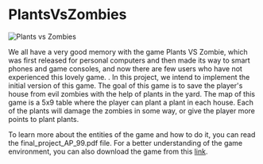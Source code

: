 # PlantsVsZombies

![Plants vs Zombies](https://www.slashgear.com/wp-content/uploads/2019/07/Plants-vs-Zombies-1280x720.jpg)

We all have a very good memory with the game Plants VS Zombie, which was first released for personal computers and then made its way to smart phones and game consoles, and now there are few users who have not experienced this lovely game. . In this project, we intend to implement the initial version of this game. The goal of this game is to save the player's house from evil zombies with the help of plants in the yard. The map of this game is a 5x9 table where the player can plant a plant in each house. Each of the plants will damage the zombies in some way, or give the player more points to plant plants. 

To learn more about the entities of the game and how to do it, you can read the final_project_AP_99.pdf file. For a better understanding of the game environment, you can also download the game from this [link](https://dl.yasdl.com/Game2013/Plants.Zombies.2012.Final_%5bYasDL.com%5d.zip?ghgf).
